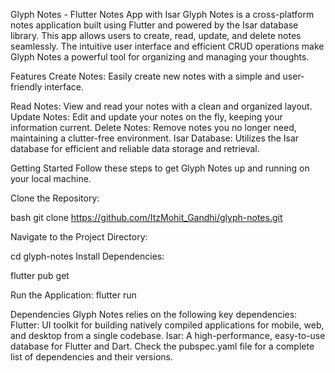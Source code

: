 Glyph Notes - Flutter Notes App with Isar
Glyph Notes is a cross-platform notes application built using Flutter and powered by the Isar database library. This app allows users to create, read, update, and delete notes seamlessly. The intuitive user interface and efficient CRUD operations make Glyph Notes a powerful tool for organizing and managing your thoughts.

Features
Create Notes: Easily create new notes with a simple and user-friendly interface.

Read Notes: View and read your notes with a clean and organized layout.
Update Notes: Edit and update your notes on the fly, keeping your information current.
Delete Notes: Remove notes you no longer need, maintaining a clutter-free environment.
Isar Database: Utilizes the Isar database for efficient and reliable data storage and retrieval.

Getting Started
Follow these steps to get Glyph Notes up and running on your local machine.

Clone the Repository:

bash
git clone https://github.com/ItzMohit_Gandhi/glyph-notes.git

Navigate to the Project Directory:

cd glyph-notes
Install Dependencies:

flutter pub get

Run the Application:
flutter run

Dependencies
Glyph Notes relies on the following key dependencies:
Flutter: UI toolkit for building natively compiled applications for mobile, web, and desktop from a single codebase.
Isar: A high-performance, easy-to-use database for Flutter and Dart.
Check the pubspec.yaml file for a complete list of dependencies and their versions.
